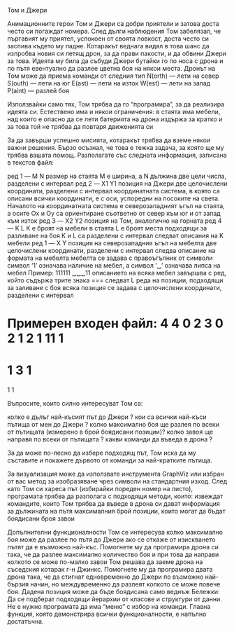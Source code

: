 Том и Джери

Анимационните герои Том и Джери са добри приятели и затова доста често си погаждат номера. След дълги наблюдения Том забелязал, че пъргавият му приятел, успокоен от своята ловкост, доста често си заспива където му падне. Котаракът веднага видял в това шанс да изпробва новия си летящ дрон, за да прави пакости, и да обвини Джери за това. Идеята му била да събуди Джери бутайки го по носа с дрона и по пътя евентуално да разлее цветна боя на някои места. Дронът на Том може да приема команди от следния тип
N(orth) — лети на север
S(outh) — лети на юг 
E(ast) — лети на изток
W(est) — лети на запад
P(aint) — разлей боя

Използвайки само тях, Том трябва да го “програмира”, за да реализира идеята си. Естествено има и някои ограничения:
в стаята има мебели, над които е опасно да се лети
батерията на дрона издържа за кратко и за това той не трябва да повтаря движенията си

За да завърши успешно мисията, котаракът трябва да вземе някои важни решения. Бързо осъзнал, че това е тежка задача, за която ще му трябва вашата помощ. Разполагате със следната информация, записана в текстов файл:

ред 1 — M N
размер на стаята
M е ширина, а N дължина
две цели числа, разделени с интервал
ред 2 — X1 Y1
позиция на Джери
две целочислени координати, разделени с интервал
координатната система, в която са описани всички координати, е с оси, успоредни на посоките на света. Началото на координатната система е  северозападният ъгъл на стаята, а осите Ox и Oy са ориентиране съответно от север към юг и от запад към изток
ред 3 — X2 Y2
позиция на Том, аналогично на горната
ред 4 — K L
K е броят на мебели в стаята
L е броят места подходящи за разливане на боя
K и L са разделени с интервал
следват описания на K мебели
ред 1 — X Y
позиция на северозападния ъгъл на мебелта
две целочислени координати, разделени с интервал
следва описание на формата на мебелта
мебелта се задава с правоъгълник от символи
символ ‘1’ означава наличие на мебел, а символ ‘␣’ означава липса на мебел
Пример:
111111
␣␣␣11
описанието на всяка мебел завършва с ред, който съдържа трите знака ===
следват L реда на позиции, подходящи за заливане с боя
всяка позиция се задава с целочислени координати, разделени с интервал

Примерен входен файл:
4 4
0 2
3 0
2 1
2 1
11
 1
===
1 3
1
===
1 1

Въпросите, които силно интересуват Том са:

колко е дълъг най-късият път до Джери ?
кои са всички най-къси пътища от мен до Джери ?
колко максимално боя ще разлея по всеки от пътищата (измерено в брой боядисани позиции)?
колко завоя ще направя по всеки от пътищата ?
какви команди да въведа в дрона ?

За да може по-лесно да избере подходящ път, Том иска да му съставите и покажете дървото от команди за най-кратките пътища.

За визуализация може да използвате инструмента GraphViz или избран от вас метод за изобразяване чрез символи на стандартния изход. След като Том си хареса път (избирайки пореден номер на листо), програмата трябва да разполага с подходящи методи, които:
извеждат командите, които Том трябва да въведе в дрона си
дават информация за 
дължината на пътя
максималния брой позиции, които могат да бъдат боядисани
броя завои

Допълнителни функционалности
Том се интересува колко максимално боя може да разлее по пътя до Джери ако се откаже от изискването пътят да е възможно най-къс. Помогнете му да програмира дрона си така, че да разлее максимално количество боя и при това да направи колкото се може по-малко завои
Том решава да заеме дрона на съседския котарак г-н Джинкс. Помогнете му да програмира двата дрона така, че да стигнат едновременно до Джери по възможно най-бързия начин, но междувременно да разлеят колкото се може повече боя. Дадена позиция може да бъде боядисана само веднъж
Бележки:
Да се подберат подходящи йерархии от класове и структури от данни. Не е нужно програмата да има “меню” с избор на команди. Главна функция, която демонстрира всички функционалности, е напълно достатъчна.
